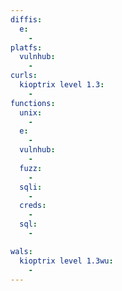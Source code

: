 ```yaml
---
diffis:
  e:
    -
platfs:
  vulnhub:
    -
curls:
  kioptrix level 1.3:
    -
functions:
  unix:
    -
  e:
    -
  vulnhub:
    -
  fuzz:
    -
  sqli:
    -
  creds:
    -
  sql:
    -

wals:
  kioptrix level 1.3wu:
    -
---
```

